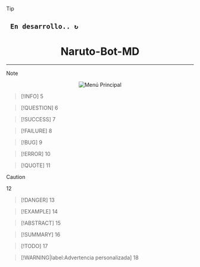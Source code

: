 > [!TIP]
> ## **` En desarrollo.. ↻`**


 <h1 align="center"> Naruto-Bot-MD</h1>

---

> [!NOTE]
> <p align="center">
>  <img src="https://files.catbox.moe/0183v7.png" alt="Menú Principal">
</p>  




> [!INFO]
5



> [!QUESTION]
6



> [!SUCCESS]
7



> [!FAILURE]
8



> [!BUG]
9



> [!ERROR]
10



> [!QUOTE]
11



> [!CAUTION]
12



> [!DANGER]
13



> [!EXAMPLE]
14



> [!ABSTRACT]
15



> [!SUMMARY]
16



> [!TODO]
17



> [!WARNING|label:Advertencia personalizada]
18